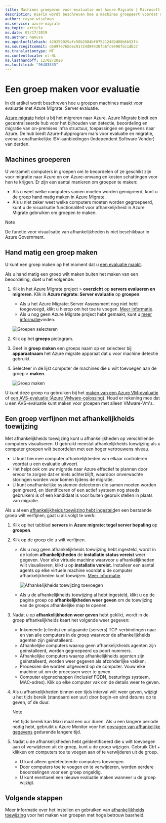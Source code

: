 ```yaml
---
title: Machines groeperen voor evaluatie met Azure Migrate | Microsoft Docs
description: Hierin wordt beschreven hoe u machines groepeert voordat u een evaluatie uitvoert met de Azure Migrate-service.
author: rayne-wiselman
ms.service: azure-migrate
ms.topic: article
ms.date: 07/17/2019
ms.author: hamusa
ms.openlocfilehash: 420259929afc50b2884bf075212402d80b6b52f4
ms.sourcegitcommit: d60976768dec91724d94430fb6fc9498fdc1db37
ms.translationtype: MT
ms.contentlocale: nl-NL
ms.lasthandoff: 12/02/2020
ms.locfileid: "96483535"
---
```

# <a name="create-a-group-for-assessment"></a>Een groep maken voor evaluatie

In dit artikel wordt beschreven hoe u groepen machines maakt voor evaluatie met Azure Migrate: Server evaluatie.

[Azure migrate](migrate-services-overview.md) helpt u bij het migreren naar Azure. Azure Migrate biedt een gecentraliseerde hub voor het bijhouden van detectie, beoordeling en migratie van on-premises infra structuur, toepassingen en gegevens naar Azure. De hub biedt Azure-hulpprogram ma's voor evaluatie en migratie, evenals onafhankelijke ISV-aanbiedingen (Independent Software Vendor) van derden. 

## <a name="grouping-machines"></a>Machines groeperen

U verzamelt computers in groepen om te beoordelen of ze geschikt zijn voor migratie naar Azure en om Azure-omvang en kosten schattingen voor hen te krijgen. Er zijn een aantal manieren om groepen te maken:

- Als u weet welke computers samen moeten worden gemigreerd, kunt u de groep hand matig maken in Azure Migrate.
- Als u niet zeker weet welke computers moeten worden gegroepeerd, kunt u de visualisatie functionaliteit voor afhankelijkheid in Azure Migrate gebruiken om groepen te maken. 

> [!NOTE]
> De functie voor visualisatie van afhankelijkheden is niet beschikbaar in Azure Government.

## <a name="create-a-group-manually"></a>Hand matig een groep maken

U kunt een groep maken op het moment dat u [een evaluatie maakt](how-to-create-assessment.md).

Als u hand matig een groep wilt maken buiten het maken van een beoordeling, doet u het volgende:

1. Klik in het Azure Migrate project > **overzicht** op **servers evalueren en migreren**. Klik in **Azure migrate: Server evaluatie** op **groepen**
    - Als u het Azure Migrate: Server Assessment nog niet hebt toegevoegd, klikt u hierop om het toe te voegen. [Meer informatie](how-to-assess.md).
    - Als u nog geen Azure Migrate project hebt gemaakt, kunt u [meer informatie](./create-manage-projects.md)vinden.

    ![Groepen selecteren](./media/how-to-create-a-group/select-groups.png)

2. Klik op het **groeps** pictogram.
3. Geef in **groep maken** een groeps naam op en selecteer bij **apparaatnaam** het Azure migrate apparaat dat u voor machine detectie gebruikt.
4. Selecteer in de lijst computer de machines die u wilt toevoegen aan de groep > **maken**.

    ![Groep maken](./media/how-to-create-a-group/create-group.png)

U kunt deze groep nu gebruiken bij het [maken van een Azure VM-evaluatie](how-to-create-assessment.md) of [een AVS-evaluatie (Azure VMware-oplossing)](how-to-create-azure-vmware-solution-assessment.md). Houd er rekening mee dat u een AVS-evaluatie kunt maken voor groepen met alleen VMware-Vm's. 

## <a name="refine-a-group-with-dependency-mapping"></a>Een groep verfijnen met afhankelijkheids toewijzing

Met afhankelijkheids toewijzing kunt u afhankelijkheden op verschillende computers visualiseren. U gebruikt meestal afhankelijkheids toewijzing als u computer groepen wilt beoordelen met een hoger vertrouwens niveau.
- U kunt hiermee computer afhankelijkheden van elkaar controleren voordat u een evaluatie uitvoert. 
- Het helpt ook om uw migratie naar Azure effectief te plannen door ervoor te zorgen dat er niets achterblijft, waardoor onverwachte storingen worden voor komen tijdens de migratie.
- U kunt onafhankelijke systemen detecteren die samen moeten worden gemigreerd, en identificeren of een actief systeem nog steeds gebruikers is of een kandidaat is voor buiten gebruik stellen in plaats van migratie.

Als u al een [afhankelijkheids toewijzing hebt ingesteld](how-to-create-group-machine-dependencies.md)en een bestaande groep wilt verfijnen, gaat u als volgt te werk:

1. Klik op het tabblad **servers** in **Azure migrate: tegel server bepaling** op **groepen**.
2. Klik op de groep die u wilt verfijnen.
    - Als u nog geen afhankelijkheids toewijzing hebt ingesteld, wordt in de kolom **afhankelijkheden** de **installatie status vereist** weer gegeven. Voor elke virtuele machine waarvoor u afhankelijkheden wilt visualiseren, klikt u op **installatie vereist**. Installeer een aantal agents op elke virtuele machine voordat u de computer afhankelijkheden kunt toewijzen. [Meer informatie](how-to-create-group-machine-dependencies.md).

        ![Afhankelijkheids toewijzing toevoegen](./media/how-to-create-a-group/add-dependency-mapping.png)

    - Als u de afhankelijkheids toewijzing al hebt ingesteld, klikt u op de pagina groep op **afhankelijkheden weer geven** om de toewijzing van de groeps afhankelijke map te openen.

3. Nadat u op **afhankelijkheden weer geven** hebt geklikt, wordt in de groep afhankelijkheids kaart het volgende weer gegeven:

    - Inkomende (clients) en uitgaande (servers) TCP-verbindingen naar en van alle computers in de groep waarvoor de afhankelijkheids agenten zijn geïnstalleerd.
    - Afhankelijke computers waarop geen afhankelijkheids agenten zijn geïnstalleerd, worden gegroepeerd op poort nummers.
    - Afhankelijke computers waarop afhankelijkheids agenten zijn geïnstalleerd, worden weer gegeven als afzonderlijke vakken.
    - Processen die worden uitgevoerd op de computer. Vouw elke machine uit om de processen weer te geven.
    - Computer eigenschappen (inclusief FQDN, besturings systeem, MAC-adres). Klik op elke computer vak om de details weer te geven.

4. Als u afhankelijkheden binnen een tijds interval wilt weer geven, wijzigt u het tijds bereik (standaard een uur) door begin-en eind datums op te geven, of de duur.

    > [!NOTE]
    > Het tijds bereik kan Maxi maal een uur duren. Als u een langere periode nodig hebt, gebruikt u Azure Monitor voor het [opvragen van afhankelijke gegevens](how-to-create-group-machine-dependencies.md) gedurende langere tijd.

5. Nadat u de afhankelijkheden hebt geïdentificeerd die u wilt toevoegen aan of verwijderen uit de groep, kunt u de groep wijzigen. Gebruik Ctrl + klikken om computers toe te voegen aan of te verwijderen uit de groep.

    - U kunt alleen gedetecteerde computers toevoegen.
    - Door computers toe te voegen en te verwijderen, worden eerdere beoordelingen voor een groep ongeldig.
    - U kunt eventueel een nieuwe evaluatie maken wanneer u de groep wijzigt.


## <a name="next-steps"></a>Volgende stappen

Meer informatie over het instellen en gebruiken van [afhankelijkheids toewijzing](how-to-create-group-machine-dependencies.md) voor het maken van groepen met hoge betrouw baarheid.